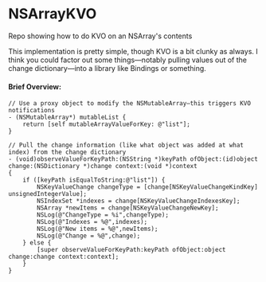 NSArrayKVO
==========

Repo showing how to do KVO on an NSArray's contents

This implementation is pretty simple, though KVO is a bit clunky as always. I think you could factor out some things—notably pulling values out of the change dictionary—into a library like Bindings or something.

#### Brief Overview:
 

```objc
// Use a proxy object to modify the NSMutableArray—this triggers KVO notifications
- (NSMutableArray*) mutableList {
    return [self mutableArrayValueForKey: @"list"];
}

// Pull the change information (like what object was added at what index) from the change dictionary
- (void)observeValueForKeyPath:(NSString *)keyPath ofObject:(id)object change:(NSDictionary *)change context:(void *)context
{
    if ([keyPath isEqualToString:@"list"]) {
        NSKeyValueChange changeType = [change[NSKeyValueChangeKindKey] unsignedIntegerValue];
        NSIndexSet *indexes = change[NSKeyValueChangeIndexesKey];
        NSArray *newItems = change[NSKeyValueChangeNewKey];
        NSLog(@"ChangeType = %i",changeType);
        NSLog(@"Indexes = %@",indexes);
        NSLog(@"New items = %@",newItems);
        NSLog(@"Change = %@",change);
    } else {
        [super observeValueForKeyPath:keyPath ofObject:object change:change context:context];
    }
}
```
